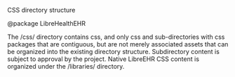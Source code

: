 CSS directory structure

@package LibreHealthEHR

The /css/ directory contains css, and only css
and sub-directories with css packages that are contiguous,
but are not merely associated assets that can be organized
into the existing directory structure. 
Subdirectory content is subject to approval by the project.
Native LibreEHR CSS content is organized under the /libraries/
directory.
